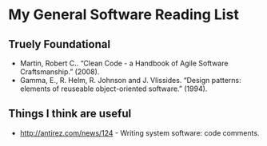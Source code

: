 # My General Software Reading List

## Truely Foundational

- Martin, Robert C.. “Clean Code - a Handbook of Agile Software Craftsmanship.” (2008).
- Gamma, E., R. Helm, R. Johnson and J. Vlissides. “Design patterns: elements of reuseable object-oriented software.” (1994).

## Things I think are useful

- http://antirez.com/news/124 - Writing system software: code comments.
